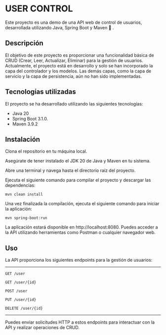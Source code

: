 # USER CONTROL
Este proyecto es una demo de una API web de control de usuarios, desarrollada utilizando Java, Spring Boot y Maven 🚀 .

## Descripción
El objetivo de este proyecto es proporcionar una funcionalidad básica de CRUD (Crear, Leer, Actualizar, Eliminar) para la gestión de usuarios. Actualmente, el proyecto está en desarrollo y solo se han incorporado la capa del controlador y los modelos. Las demás capas, como la capa de servicio y la capa de persistencia, aún no han sido implementadas.

## Tecnologías utilizadas
El proyecto se ha desarrollado utilizando las siguientes tecnologías:

- Java 20
- Spring Boot 3.1.0.
- Maven 3.9.2

## Instalación
Clona el repositorio en tu máquina local.

Asegúrate de tener instalado el JDK 20 de Java y Maven en tu sistema.

Abre una terminal y navega hasta el directorio raíz del proyecto.

Ejecuta el siguiente comando para compilar el proyecto y descargar las dependencias:

`mvn clean install`

Una vez finalizada la compilación, ejecuta el siguiente comando para iniciar la aplicación:

`mvn spring-boot:run`

La aplicación estará disponible en http://localhost:8080. Puedes acceder a la API utilizando herramientas como Postman o cualquier navegador web.


## Uso
La API proporciona los siguientes endpoints para la gestión de usuarios:

------------

`GET /user`

`GET /user/{id}`

`POST /user`

`PUT /user/{id}`

`DELETE /user/{id}`

------------


Puedes enviar solicitudes HTTP a estos endpoints para interactuar con la API y realizar operaciones de CRUD.
